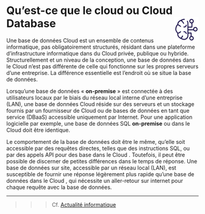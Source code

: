 # **Qu’est-ce que le cloud ou Cloud Database** <a href="../../"><img src="../../assets/bi.svg" alt="Business intelligence" align="right" height="64px"></a>
Une base de données Cloud est un ensemble de contenus informatique, pas obligatoirement structurés, résidant dans une plateforme d’infrastructure informatique dans du Cloud privée, publique ou hybride. Structurellement et un niveau de la conception, une base de données dans le Cloud n’est pas différente de celle qui fonctionne sur les propres serveurs d’une entreprise. La différence essentielle est l’endroit où se situe la base de données.

Lorsqu’une base de données « __on-premise__ » est connectée à des utilisateurs locaux par le biais du réseau local interne d’une entreprise (LAN), une base de données Cloud réside sur des serveurs et un stockage fournis par un fournisseur de Cloud ou de bases de données en tant que service (DBaaS) accessible uniquement par Internet. Pour une application logicielle par exemple, une base de données SQL __on-premise__ ou dans le Cloud doit être identique.

Le comportement de la base de données doit être le même, qu’elle soit accessible par des requêtes directes, telles que des instructions SQL, ou par des appels API pour des base dans le Cloud . Toutefois, il peut être possible de discerner de petites différences dans le temps de réponse. Une base de données sur site, accessible par un réseau local (LAN), est susceptible de fournir une réponse légèrement plus rapide qu’une base de données dans le Cloud , qui nécessite un aller-retour sur internet pour chaque requête avec la base de données.

___
>>> Cf.
[Actualité informatique](https://actualiteinformatique.fr/cloud/definition-cloud-database)
